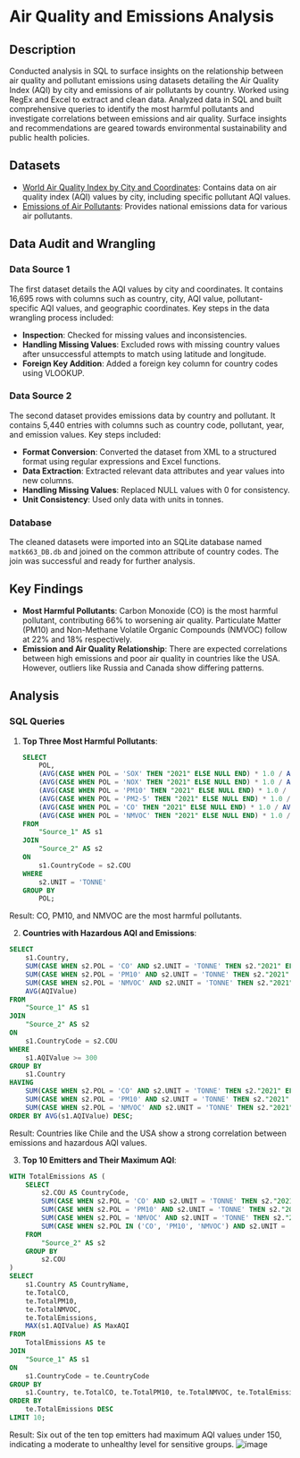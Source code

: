 # Air Quality and Emissions Analysis

## Description
Conducted analysis in SQL to surface insights on the relationship between air quality and pollutant emissions using datasets detailing the Air Quality Index (AQI) by city and emissions of air pollutants by country. Worked using RegEx and Excel to extract and clean data. Analyzed data in SQL and built comprehensive queries to identify the most harmful pollutants and investigate correlations between emissions and air quality. Surface insights and recommendations are geared towards environmental sustainability and public health policies.

## Datasets
- [World Air Quality Index by City and Coordinates](https://www.kaggle.com/datasets/adityaramachandran27/world-air-quality-index-by-city-and-coordinates): Contains data on air quality index (AQI) values by city, including specific pollutant AQI values.
- [Emissions of Air Pollutants](https://stats.oecd.org/Index.aspx?DataSetCode=AIR_EMISSIONS): Provides national emissions data for various air pollutants.

## Data Audit and Wrangling
### Data Source 1
The first dataset details the AQI values by city and coordinates. It contains 16,695 rows with columns such as country, city, AQI value, pollutant-specific AQI values, and geographic coordinates. Key steps in the data wrangling process included:
- **Inspection**: Checked for missing values and inconsistencies.
- **Handling Missing Values**: Excluded rows with missing country values after unsuccessful attempts to match using latitude and longitude.
- **Foreign Key Addition**: Added a foreign key column for country codes using VLOOKUP.

### Data Source 2
The second dataset provides emissions data by country and pollutant. It contains 5,440 entries with columns such as country code, pollutant, year, and emission values. Key steps included:
- **Format Conversion**: Converted the dataset from XML to a structured format using regular expressions and Excel functions.
- **Data Extraction**: Extracted relevant data attributes and year values into new columns.
- **Handling Missing Values**: Replaced NULL values with 0 for consistency.
- **Unit Consistency**: Used only data with units in tonnes.

### Database
The cleaned datasets were imported into an SQLite database named `matk663_DB.db` and joined on the common attribute of country codes. The join was successful and ready for further analysis.

## Key Findings
- **Most Harmful Pollutants**: Carbon Monoxide (CO) is the most harmful pollutant, contributing 66% to worsening air quality. Particulate Matter (PM10) and Non-Methane Volatile Organic Compounds (NMVOC) follow at 22% and 18% respectively.
- **Emission and Air Quality Relationship**: There are expected correlations between high emissions and poor air quality in countries like the USA. However, outliers like Russia and Canada show differing patterns.

## Analysis
### SQL Queries
1. **Top Three Most Harmful Pollutants**:
   ```sql
   SELECT
       POL,
       (AVG(CASE WHEN POL = 'SOX' THEN "2021" ELSE NULL END) * 1.0 / AVG(s1.AQIValue)) AS SOXImpact,
       (AVG(CASE WHEN POL = 'NOX' THEN "2021" ELSE NULL END) * 1.0 / AVG(s1.AQIValue)) AS NOXImpact,
       (AVG(CASE WHEN POL = 'PM10' THEN "2021" ELSE NULL END) * 1.0 / AVG(s1.AQIValue)) AS PM10Impact,
       (AVG(CASE WHEN POL = 'PM2-5' THEN "2021" ELSE NULL END) * 1.0 / AVG(s1.AQIValue)) AS PM2_5Impact,
       (AVG(CASE WHEN POL = 'CO' THEN "2021" ELSE NULL END) * 1.0 / AVG(s1.AQIValue)) AS COImpact,
       (AVG(CASE WHEN POL = 'NMVOC' THEN "2021" ELSE NULL END) * 1.0 / AVG(s1.AQIValue)) AS VOCImpact
   FROM
       "Source_1" AS s1
   JOIN
       "Source_2" AS s2
   ON
       s1.CountryCode = s2.COU
   WHERE
       s2.UNIT = 'TONNE'
   GROUP BY
       POL;
   ```
Result: CO, PM10, and NMVOC are the most harmful pollutants.

2. **Countries with Hazardous AQI and Emissions**:
```sql
SELECT
    s1.Country,
    SUM(CASE WHEN s2.POL = 'CO' AND s2.UNIT = 'TONNE' THEN s2."2021" ELSE 0 END) AS TotalCO,
    SUM(CASE WHEN s2.POL = 'PM10' AND s2.UNIT = 'TONNE' THEN s2."2021" ELSE 0 END) AS TotalPM10,
    SUM(CASE WHEN s2.POL = 'NMVOC' AND s2.UNIT = 'TONNE' THEN s2."2021" ELSE 0 END) AS TotalNMVOC,
    AVG(AQIValue)
FROM
    "Source_1" AS s1
JOIN
    "Source_2" AS s2
ON
    s1.CountryCode = s2.COU
WHERE
    s1.AQIValue >= 300
GROUP BY
    s1.Country
HAVING
    SUM(CASE WHEN s2.POL = 'CO' AND s2.UNIT = 'TONNE' THEN s2."2021" ELSE 0 END) > 0 OR
    SUM(CASE WHEN s2.POL = 'PM10' AND s2.UNIT = 'TONNE' THEN s2."2021" ELSE 0 END) > 0 OR
    SUM(CASE WHEN s2.POL = 'NMVOC' AND s2.UNIT = 'TONNE' THEN s2."2021" ELSE 0 END) > 0
ORDER BY AVG(s1.AQIValue) DESC;
```
Result: Countries like Chile and the USA show a strong correlation between emissions and hazardous AQI values.

3. **Top 10 Emitters and Their Maximum AQI**:

```sql
WITH TotalEmissions AS (
    SELECT
        s2.COU AS CountryCode,
        SUM(CASE WHEN s2.POL = 'CO' AND s2.UNIT = 'TONNE' THEN s2."2021" ELSE 0 END) AS TotalCO,
        SUM(CASE WHEN s2.POL = 'PM10' AND s2.UNIT = 'TONNE' THEN s2."2021" ELSE 0 END) AS TotalPM10,
        SUM(CASE WHEN s2.POL = 'NMVOC' AND s2.UNIT = 'TONNE' THEN s2."2021" ELSE 0 END) AS TotalNMVOC,
        SUM(CASE WHEN s2.POL IN ('CO', 'PM10', 'NMVOC') AND s2.UNIT = 'TONNE' THEN s2."2021" ELSE 0 END) AS TotalEmissions
    FROM
        "Source_2" AS s2
    GROUP BY
        s2.COU
)
SELECT
    s1.Country AS CountryName,
    te.TotalCO,
    te.TotalPM10,
    te.TotalNMVOC,
    te.TotalEmissions,
    MAX(s1.AQIValue) AS MaxAQI
FROM
    TotalEmissions AS te
JOIN
    "Source_1" AS s1
ON
    s1.CountryCode = te.CountryCode
GROUP BY
    s1.Country, te.TotalCO, te.TotalPM10, te.TotalNMVOC, te.TotalEmissions
ORDER BY
    te.TotalEmissions DESC
LIMIT 10;
```
Result: Six out of the ten top emitters had maximum AQI values under 150, indicating a moderate to unhealthy level for sensitive groups.
![image](https://github.com/maysar44/AirQuality-Emissions-Analysis/assets/173674412/8bcf5d2d-b8c1-49b4-b70d-75bc46c8c876)

